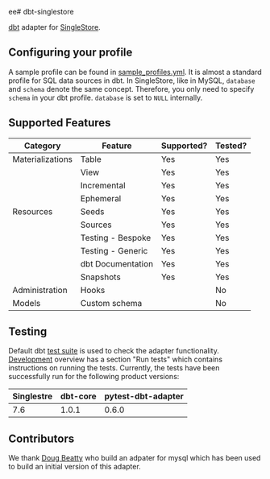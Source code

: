 ee# dbt-singlestore

[dbt](https://www.getdbt.com/) adapter for [SingleStore](https://www.singlestore.com/).

<!-- ## Installation

dbt-singlestore is available on PyPI. To install the latest version via pip,
run:

```
pip install dbt-singlestore
``` -->

## Configuring your profile

A sample profile can be found in
[sample_profiles.yml](dbt/include/singlestore/sample_profiles.yml). It is almost a standard profile for SQL data sources in dbt.
In SingleStore, like in MySQL, `database` and `schema` denote the same concept. Therefore, you only need to specify `schema` in your dbt profile. `database` is set to `NULL` internally.
 
## Supported Features

Category          | Feature           | Supported? | Tested? 
------------------|-------------------|------------|--------
Materializations  | Table             | Yes        | Yes
&nbsp;            | View              | Yes        | Yes
&nbsp;            | Incremental       | Yes        | Yes
&nbsp;            | Ephemeral         | Yes        | Yes
Resources         | Seeds             | Yes        | Yes
&nbsp;            | Sources           | Yes        | Yes
&nbsp;            | Testing - Bespoke | Yes        | Yes
&nbsp;            | Testing - Generic | Yes        | Yes
&nbsp;            | dbt Documentation | Yes        | Yes
&nbsp;            | Snapshots         | Yes        | Yes
Administration    | Hooks             |            | No 
Models            | Custom schema     |            | No

## Testing

Default dbt [test suite](test/singlestore.dbtspec) is used to check the adapter functionality. [Development](Development.md) overview has a section "Run tests" which contains instructions on running the tests. Currently, the tests have been successfully run for the following product versions:

Singlestre | dbt-core | pytest-dbt-adapter
-----------|----------|-------------------
7.6        | 1.0.1    | 0.6.0


## Contributors

We thank [Doug Beatty](https://github.com/dbeatty10) who build an adpater for mysql which has been used to build an initial version of this adapter.
